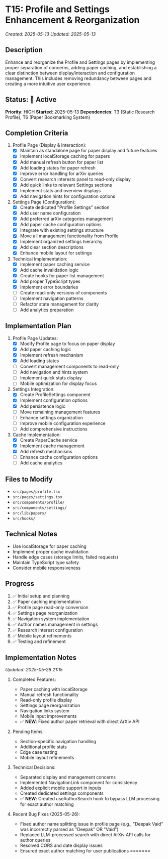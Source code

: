 # T15: Profile and Settings Enhancement & Reorganization
*Created: 2025-05-13*
*Updated: 2025-05-13*

## Description
Enhance and reorganize the Profile and Settings pages by implementing proper separation of concerns, adding paper caching, and establishing a clear distinction between display/interaction and configuration management. This includes removing redundancy between pages and creating a more intuitive user experience.

## Status: 🔄 Active
**Priority**: HIGH
**Started**: 2025-05-13
**Dependencies**: T3 (Static Research Profile), T6 (Paper Bookmarking System)

## Completion Criteria

1. Profile Page (Display & Interaction):
   - [x] Maintain as standalone page for paper display and future features
   - [x] Implement localStorage caching for papers
   - [x] Add manual refresh button for paper list
   - [x] Add loading states for paper refresh
   - [x] Improve error handling for arXiv queries
   - [x] Convert research interests panel to read-only display
   - [x] Add quick links to relevant Settings sections
   - [x] Implement stats and overview displays
   - [x] Add navigation hints for configuration options

2. Settings Page (Configuration):
   - [x] Create dedicated "Profile Settings" section
   - [x] Add user name configuration
   - [x] Add preferred arXiv categories management
   - [x] Add paper cache configuration options
   - [x] Integrate with existing settings structure
   - [x] Move all management functionality from Profile
   - [x] Implement organized settings hierarchy
   - [x] Add clear section descriptions
   - [x] Enhance mobile layout for settings

3. Technical Implementation:
   - [x] Implement paper caching service
   - [x] Add cache invalidation logic
   - [x] Create hooks for paper list management
   - [x] Add proper TypeScript types
   - [x] Implement error boundaries
   - [ ] Create read-only versions of components
   - [ ] Implement navigation patterns
   - [ ] Refactor state management for clarity
   - [ ] Add analytics preparation

## Implementation Plan

1. Profile Page Updates:
   - [x] Modify Profile page to focus on paper display
   - [x] Add paper caching logic
   - [x] Implement refresh mechanism
   - [x] Add loading states
   - [ ] Convert management components to read-only
   - [ ] Add navigation and hints system
   - [ ] Implement quick stats display
   - [ ] Mobile optimization for display focus

2. Settings Integration:
   - [x] Create ProfileSettings component
   - [x] Implement configuration options
   - [x] Add persistence logic
   - [ ] Move remaining management features
   - [ ] Enhance settings organization
   - [ ] Improve mobile configuration experience
   - [ ] Add comprehensive instructions

3. Cache Implementation:
   - [x] Create PaperCache service
   - [x] Implement cache management
   - [x] Add refresh mechanisms
   - [ ] Enhance cache configuration options
   - [ ] Add cache analytics

## Files to Modify
- `src/pages/profile.tsx`
- `src/pages/settings.tsx`
- `src/components/profile/`
- `src/components/settings/`
- `src/lib/papers/`
- `src/hooks/`

## Technical Notes
- Use localStorage for paper caching
- Implement proper cache invalidation
- Handle edge cases (storage limits, failed requests)
- Maintain TypeScript type safety
- Consider mobile responsiveness

## Progress
1. ✅ Initial setup and planning
2. ✅ Paper caching implementation
3. ✅ Profile page read-only conversion
4. ✅ Settings page reorganization
5. ✅ Navigation system implementation
6. ✅ Author names management in settings
7. ✅ Research interest configuration
8. ✅ Mobile layout refinements
9. ✅ Testing and refinement

## Implementation Notes
*Updated: 2025-05-26 21:15*

1. Completed Features:
   - Paper caching with localStorage
   - Manual refresh functionality
   - Read-only profile display
   - Settings page reorganization
   - Navigation links system
   - Mobile input improvements
   - ✅ **NEW**: Fixed author paper retrieval with direct ArXiv API

2. Pending Items:
   - Section-specific navigation handling
   - Additional profile stats
   - Edge case testing
   - Mobile layout refinements

3. Technical Decisions:
   - Separated display and management concerns
   - Implemented NavigationLink component for consistency
   - Added explicit mobile support in inputs
   - Created dedicated settings components
   - ✅ **NEW**: Created useAuthorSearch hook to bypass LLM processing for exact author matching

4. Recent Bug Fixes (2025-05-26):
   - Fixed author name splitting issue in profile page (e.g., "Deepak Vaid" was incorrectly parsed as "Deepak" OR "Vaid")
   - Replaced LLM-processed search with direct ArXiv API calls for author queries
   - Resolved CORS and date display issues
   - Ensured exact author matching for user publications
=======
